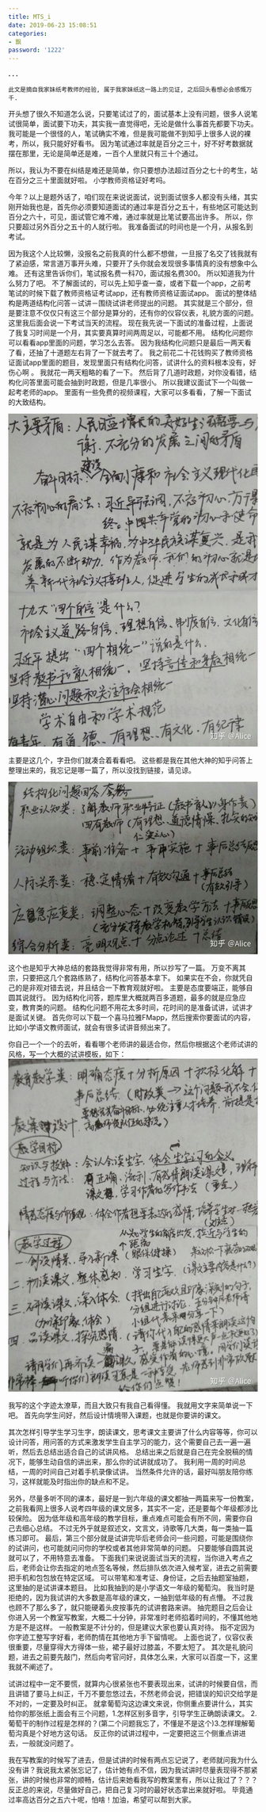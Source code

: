 ```yaml
---
title: MTS_i
date: 2019-06-23 15:08:51
categories:
- 飘
password: '1222'
---
```



**. . .**<!-- more -->

`此文是摘自我家妹纸考教师的经验, 属于我家妹纸这一路上的见证, 之后回头看想必会感慨万千.`


开头想了很久不知道怎么说，只要笔试过了的，面试基本上没有问题，很多人说笔试很简单，面试要下功夫，其实我一直觉得吧，无论是做什么事首先都要下功夫。
我可能是一个很怪的人，笔试确实不难，但是我可能做不到知乎上很多人说的裸考，所以，我只能好好看书。
因为笔试通过率就是百分之三十，好不好考数据就摆在那里，无论是简单还是难，一百个人里就只有三十个通过。



所以，我认为不要在纠结是难还是简单，你只要想办法超过百分之七十的考生，站在百分之三十里面就好啦。
小学教师资格证好考吗。

今年？​以上是题外话了，咱们现在来说说面试，说到面试很多人都没有头绪，其实刚开始我也是，首先你必须要知道面试的通过率是百分之五十，有些地区可能达到百分之六十，可见，面试管它难不难，通过率就是比笔试要高出许多。
所以，你只要超过另外百分之五十的人就行啦。
我准备面试的时间也是一个月，从报名到考试。

因为我这个人比较懒，没报名之前我真的什么都不想做，一旦报了名交了钱我就有了紧迫感，常言道万事开头难，只要开了头你就会发现很多事情真的没有想象中么难。
还有这里告诉你们，笔试报名费一科70，面试报名费300。
所以知道我为什么努力了吧。
不了解面试的，可以先上知乎查一查，或者下载一个app，之前考笔试的时候下载了教师资格证考试app，还有教师资格证面试app。
面试的整体结构是两道结构化问答－试讲－围绕试讲老师提出的问题。
其实就是三个部分，但是要注意不仅仅只有这三个部分是算分的，还有你的仪容仪表，礼貌方面的问题。
这里我后面会说一下考试当天的流程。
现在我先说一下面试的准备过程，上面说了我复习时间是一个月，其实要真算时间两周足以，可能都不用。
结构化问题你可以看看app里面的问题，学习怎么去答。
因为我结构化问题只是最后一两天看了看，还抽了十道题左右背了一下就去考了。
我之前花二十花钱购买了教师资格证面试app里面的题目，发现里面只有结构化问答，试讲什么的资料根本没有，好伤心啊 。
我就花一两天粗略的看了一下。
然后背了几道时政题，对你没看错，结构化问答里面可能会抽到时政题，但是几率很小。
所以我建议面试下一个叫做一起考老师的app。
里面有一些免费的视频课程，大家可以多看看，了解一下面试的大致结构。

![img1](/img/alice_mandarin_test_summary_interview/v2-8cbf3548d9f8f9a54a872fdcd082f8ac_hd.jpg)

主要是这几个，字丑你们就凑合着看看吧。
这些都是我在其他大神的知乎问答上整理出来的，我忘记是哪一篇了，所以没找到链接，请见谅。

![img2](/img/alice_mandarin_test_summary_interview/v2-80bb73f4e7d855b301240c281317d2e4_hd.jpg)

这个也是知乎大神总结的套路我觉得非常有用，所以抄写了一篇。
万变不离其宗，只要把这几个套路练熟了，结构化问答基本拿下。
如果实在不会，你就凭自己的是非观对错去说，并且结合一下教育观就好啦。
主要是态度要端正，能够自圆其说就行。
因为结构化问答，题库里大概就两百多道题，最多的就是应急应变，教育类的问题。
结构化问题不用花太多时间，花时间的是准备试讲，试讲才是面试关键。
首先你可以下载一个喜马拉雅FMapp，然后搜索你要面试的内容，比如小学语文教师面试，就会有很多试讲音频出来了。

你自己一个一个的去听，看看哪个老师讲的最适合你，然后你根据这个老师试讲的风格，写一个大概的试讲模板，如下：
![img3](/img/alice_mandarin_test_summary_interview/v2-9415368f0edd4f81e0fc5994a56a65d9_hd.jpg)

我写的这个字迹太潦草，而且大致只有我自己看得懂。
我就用文字来简单说一下吧。
首先向学生问好，然后设计情境带入课题，也就是你要讲的课文。

其次怎样引导学生学习生字，朗读课文，思考课文主要讲了什么内容等等，你可以设计问答，用问答的方式来激发学生自主学习的能力，这个需要自己去一遍一遍听，然后去总结出适合自己的试讲风格。
总结出来之后就是自己在完全脱稿的情况下，能够生动自信的讲出来，那么你的试讲就成功了。
我利用一周的时间总结，一周的时间自己对着手机录像试讲。
当然条件允许的话，最好叫朋友陪你练习，这样就能及时指出你的缺点和不足。

另外，尽量多听不同的课本，最好是一到六年级的课文都抽一两篇来写一份教案，之前我看网上很多人说考四年级的课文居多，其实不一定，还是要每个年级都涉比较保险。
因为低年级和高年级的教学目标，重点难点可能会有所不同，需要你自己去细心总结。
不过无外乎就是叙述文，文言文，诗歌等几大类，每一类抽一篇练习即可。
最后，第三个部分就是试讲完毕后老师会问一些问题，可能是围绕你的试讲问，也可能就问问你的学校或者其他非常简单的问题。
只要能够自圆其说就可以了，不用特意去准备。
下面我们来说说面试当天的流程，当你进入考点之后，老师会让你去指定的地点签名等候，然后排队依次进入候考室，进去之前需要把手机和包包放在特定区域。
可以带笔和准考证、身份证，之后去抽题室抽题，这里抽的是试讲课本题目。
比如我抽到的是小学语文一年级的葡萄沟。
我当时是拒绝的，因为我试讲的大多数是高年级的课文，一抽到低年级的有点懵。
不过我也顾不了那么多了，就只能硬着头皮按事先的试讲套路来讲。
抽完题目之后会让你进入另一个教室写教案，大概二十分钟，非常准时老师掐着时间的，不懂其他地方是不是这样。
一般教案是不计分的，但是建议大家也要认真对待。
指不定因为你字迹工整写字好看，老师酌情在其他地方手下留情呢。
上面也说了，仪容仪表很重要，尽量穿得大方得体一些，裙子最好过膝盖，不要太短了。
其次是礼貌问题，进去之前要先敲门，然后向考官问好，具体怎么来，大家可以百度一下，这里我就不阐述了。

试讲过程中一定不要慌，就算内心很紧张也不要表现出来，试讲的时候要自信，而且讲错了要马上纠正，千万不要忽悠过去，不然老师会说，把错误的知识交给学是不对的，一定要及时纠正。
就拿葡萄沟这边课文来说，你侧重点要讲什么，其实给你的那张纸上面会有三个问题，1.怎样区别多音字，引导学生正确朗读课文。
2.葡萄干的制作过程是怎样的？(第二个问题我忘了，不懂是不是这个)3.怎样理解葡萄沟真是个好地方这句话。
反正你的试讲过程中，一定要把这三个侧重点讲进去，一般就没问题了。

我在写教案的时候写了进去，但是试讲的时候有两点忘记说了，老师就问我为什么没有讲？我说我太紧张忘记了，估计她有点不信，因为我试讲时尽量表现得不那紧张，讲的时候也非常的顺畅，估计后来她看我写的教案里有，所以让我过了？？？反正总的来说，尽量做好自己，把自己复习时的最好状态拿出来就好啦。
毕竟通过率高达百分之五六十呢，怕啥！加油，希望可以帮到大家。

